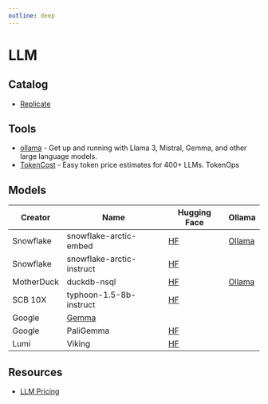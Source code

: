 ```yaml
---
outline: deep
---
```


# LLM

## Catalog

- [Replicate](https://replicate.com/explore)

## Tools

- [ollama](https://github.com/ollama/ollama) - Get up and running with Llama 3, Mistral, Gemma, and other large language
  models.
- [TokenCost](https://github.com/AgentOps-AI/tokencost) - Easy token price estimates for 400+ LLMs. TokenOps

## Models

| Creator    | Name                                 | Hugging Face                                                         | Ollama                                                      |
| ---------- | ------------------------------------ | -------------------------------------------------------------------- | ----------------------------------------------------------- |
| Snowflake  | snowflake-arctic-embed               | [HF](https://huggingface.co/Snowflake/snowflake-arctic-embed-l)      | [Ollama](https://ollama.com/library/snowflake-arctic-embed) |
| Snowflake  | snowflake-arctic-instruct            | [HF](https://huggingface.co/Snowflake/snowflake-arctic-instruct)     |                                                             |
| MotherDuck | duckdb-nsql                          | [HF](https://huggingface.co/motherduckdb/DuckDB-NSQL-7B-v0.1)        | [Ollama](https://ollama.com/library/duckdb-nsql)            |
| SCB 10X    | typhoon-1.5-8b-instruct              | [HF](https://huggingface.co/scb10x/llama-3-typhoon-v1.5-8b-instruct) |                                                             |
| Google     | [Gemma](https://ai.google.dev/gemma) |                                                                      |                                                             |
| Google     | PaliGemma                            | [HF](https://huggingface.co/google/paligemma-3b-pt-224)              |                                                             |
| Lumi       | Viking                               | [HF](https://huggingface.co/LumiOpen/Viking-7B)                      |                                                             |

## Resources

- [LLM Pricing](https://www.botgenuity.com/tools/llm-pricing)
